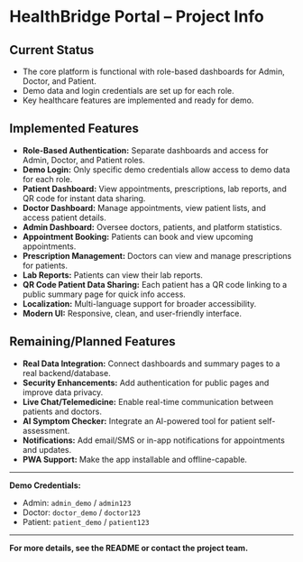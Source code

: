 # HealthBridge Portal – Project Info

## Current Status
- The core platform is functional with role-based dashboards for Admin, Doctor, and Patient.
- Demo data and login credentials are set up for each role.
- Key healthcare features are implemented and ready for demo.

## Implemented Features
- **Role-Based Authentication:** Separate dashboards and access for Admin, Doctor, and Patient roles.
- **Demo Login:** Only specific demo credentials allow access to demo data for each role.
- **Patient Dashboard:** View appointments, prescriptions, lab reports, and QR code for instant data sharing.
- **Doctor Dashboard:** Manage appointments, view patient lists, and access patient details.
- **Admin Dashboard:** Oversee doctors, patients, and platform statistics.
- **Appointment Booking:** Patients can book and view upcoming appointments.
- **Prescription Management:** Doctors can view and manage prescriptions for patients.
- **Lab Reports:** Patients can view their lab reports.
- **QR Code Patient Data Sharing:** Each patient has a QR code linking to a public summary page for quick info access.
- **Localization:** Multi-language support for broader accessibility.
- **Modern UI:** Responsive, clean, and user-friendly interface.

## Remaining/Planned Features
- **Real Data Integration:** Connect dashboards and summary pages to a real backend/database.
- **Security Enhancements:** Add authentication for public pages and improve data privacy.
- **Live Chat/Telemedicine:** Enable real-time communication between patients and doctors.
- **AI Symptom Checker:** Integrate an AI-powered tool for patient self-assessment.
- **Notifications:** Add email/SMS or in-app notifications for appointments and updates.
- **PWA Support:** Make the app installable and offline-capable.

---

**Demo Credentials:**
- Admin: `admin_demo` / `admin123`
- Doctor: `doctor_demo` / `doctor123`
- Patient: `patient_demo` / `patient123`

---

**For more details, see the README or contact the project team.**
